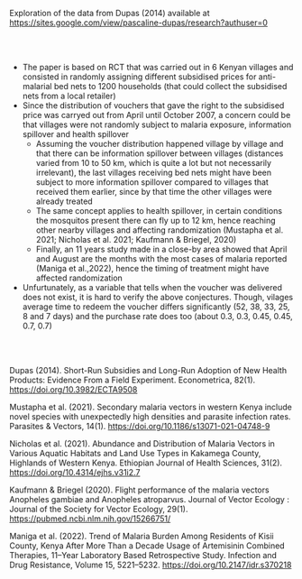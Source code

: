 Exploration of the data from Dupas (2014) available at https://sites.google.com/view/pascaline-dupas/research?authuser=0

<br><br>

- The paper is based on RCT that was carried out in 6 Kenyan villages and consisted in randomly assigning different subsidised prices for anti-malarial bed nets to 1200 households (that could collect the subsidised nets from a local retailer)
- Since the distribution of vouchers that gave the right to the subsidised price was carryed out from April until October 2007, a concern could be that villages were not randomly subject to malaria exposure, information spillover and health spillover
  - Assuming the voucher distribution happened village by village and that there can be information spillover between villages (distances varied from 10 to 50 km, which is quite a lot but not necessarily irrelevant), the last villages receiving bed nets might have been subject to more information spillover compared to villages that received them earlier, since by that time the other villages were already treated
  - The same concept applies to health spillover, in certain conditions the mosquitos present there can fly up to 12 km, hence reaching other nearby villages and affecting randomization (Mustapha et al. 2021; Nicholas et al. 2021; Kaufmann & Briegel, 2020)
  - Finally, an 11 years study made in a close-by area showed that April and August are the months with the most cases of malaria reported (Maniga et al.,2022), hence the timing of treatment might have affected randomization
- Unfurtunately, as a variable that tells when the voucher was delivered does not exist, it is hard to verify the above conjectures. Though, vilages average time to redeem the voucher differs significantly (52, 38, 33, 25, 8 and 7 days) and the purchase rate does too (about 0.3, 0.3, 0.45, 0.45, 0.7, 0.7)

<br><br>

Dupas (2014). Short-Run Subsidies and Long-Run Adoption of New Health Products: Evidence From a Field Experiment. Econometrica, 82(1). https://doi.org/10.3982/ECTA9508

Mustapha et al. (2021). Secondary malaria vectors in western Kenya include novel species with unexpectedly high densities and parasite infection rates. Parasites & Vectors, 14(1). https://doi.org/10.1186/s13071-021-04748-9 

Nicholas et al. (2021). Abundance and Distribution of Malaria Vectors in Various Aquatic Habitats and Land Use Types in Kakamega County, Highlands of Western Kenya. Ethiopian Journal of Health Sciences, 31(2). https://doi.org/10.4314/ejhs.v31i2.7 

Kaufmann & Briegel (2020). Flight performance of the malaria vectors Anopheles gambiae and Anopheles atroparvus. Journal of Vector Ecology : Journal of the Society for Vector Ecology, 29(1). https://pubmed.ncbi.nlm.nih.gov/15266751/ 

Maniga et al. (2022). Trend of Malaria Burden Among Residents of Kisii County, Kenya After More Than a Decade Usage of Artemisinin Combined Therapies, 11–Year Laboratory Based Retrospective Study. Infection and Drug Resistance, Volume 15, 5221–5232. https://doi.org/10.2147/idr.s370218 


‌

‌

